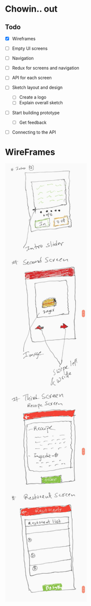 # Chowin.. out

## Todo

- [x] Wireframes 
- [ ] Empty UI screens
- [ ] Navigation
- [ ] Redux for screens and navigation 
- [ ] API for each screen
- [ ] Sketch layout and design
  - [ ] Create a logo
  - [ ] Explain overall sketch
- [ ] Start building prototype
  - [ ] Get feedback
- [ ] Connecting to the API


# WireFrames 

<div style={{display: flex; flex-direction: row}}>
  <img src="Screenshot_20180401-153359.jpg" width="270" />

</div>
